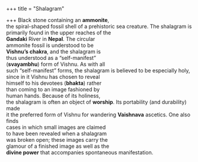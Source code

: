+++
title = "Shalagram"

+++
Black stone containing an **ammonite**,  
the spiral-shaped fossil shell of a prehistoric sea creature. The shalagram is primarily found in the upper reaches of the  
**Gandaki** River in **Nepal**. The circular  
ammonite fossil is understood to be  
**Vishnu’s chakra**, and the shalagram is  
thus understood as a “self-manifest”  
(**svayambhu**) form of Vishnu. As with all  
such “self-manifest” forms, the shalagram is believed to be especially holy,  
since in it Vishnu has chosen to reveal  
himself to his devotees (**bhakta**) rather  
than coming to an image fashioned by  
human hands. Because of its holiness,  
the shalagram is often an object of **worship**. Its portability (and durability) made  
it the preferred form of Vishnu for wandering **Vaishnava** ascetics. One also finds  
cases in which small images are claimed  
to have been revealed when a shalagram  
was broken open; these images carry the  
glamour of a finished image as well as the  
**divine power** that accompanies spontaneous manifestation.